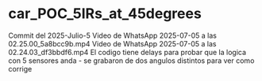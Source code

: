 # car_POC_5IRs_at_45degrees

Commit del 2025-Julio-5
Video de WhatsApp 2025-07-05 a las 02.25.00_5a8bcc9b.mp4
Video de WhatsApp 2025-07-05 a las 02.24.03_df3bbdf6.mp4
El codigo tiene delays para probar que la logica con 5 sensores anda -  se grabaron de dos angulos distintos para ver como corrige
